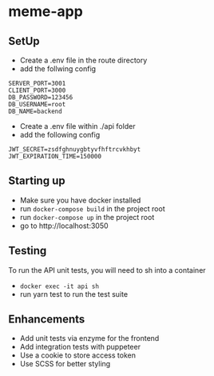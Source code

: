 # meme-app

## SetUp
- Create a .env file in the route directory
- add the follwing config
```
SERVER_PORT=3001
CLIENT_PORT=3000
DB_PASSWORD=123456
DB_USERNAME=root
DB_NAME=backend
```

- Create a .env file within ./api folder
- add the following config
```
JWT_SECRET=zsdfghnuygbtyvfhftrcvkhbyt
JWT_EXPIRATION_TIME=150000
```
## Starting up
- Make sure you have docker installed
- run ```docker-compose build``` in the project root
- run ```docker-compose up``` in the project root
- go to http://localhost:3050

## Testing
 To run the API unit tests, you will need to sh into a container
 - ```docker exec -it api sh```
 - run yarn test to run the test suite

## Enhancements
- Add unit tests via enzyme for the frontend
- Add integration tests with puppeteer
- Use a cookie to store access token
- Use SCSS for better styling
